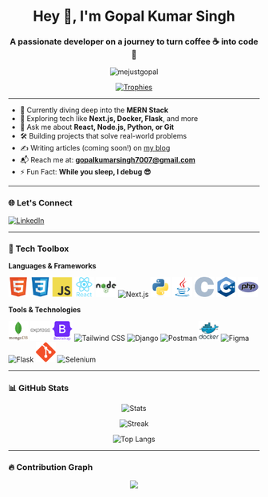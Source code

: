 <h1 align="center">Hey 👋, I'm Gopal Kumar Singh</h1>
<h3 align="center">A passionate developer on a journey to turn coffee ☕ into code 🧠</h3>

<p align="center">
  <img src="https://komarev.com/ghpvc/?username=mejustgopal&label=Profile%20views&color=0e75b6&style=flat" alt="mejustgopal" />
</p>

<p align="center">
  <a href="https://github.com/ryo-ma/github-profile-trophy">
    <img src="https://github-profile-trophy.vercel.app/?username=mejustgopal&theme=dracula&no-frame=true&no-bg=true&margin-w=10" alt="Trophies" />
  </a>
</p>

---

- 🔭 Currently diving deep into the **MERN Stack**
- 🧠 Exploring tech like **Next.js, Docker, Flask**, and more
- 💬 Ask me about **React, Node.js, Python, or Git**
- 🛠️ Building projects that solve real-world problems
- ✍️ Writing articles (coming soon!) on [my blog](#)
- 📬 Reach me at: **gopalkumarsingh7007@gmail.com**
- ⚡ Fun Fact: **While you sleep, I debug 😎**

---

### 🌐 Let's Connect

<p align="left">
  <a href="https://linkedin.com/in/mejustgopal" target="_blank">
    <img src="https://raw.githubusercontent.com/rahuldkjain/github-profile-readme-generator/master/src/images/icons/Social/linked-in-alt.svg" alt="LinkedIn" height="30" width="40" />
  </a>
  
</p>

---

### 🧰 Tech Toolbox

**Languages & Frameworks**

<p align="left">
  <img src="https://raw.githubusercontent.com/devicons/devicon/master/icons/html5/html5-original.svg" alt="HTML" width="40" />
  <img src="https://raw.githubusercontent.com/devicons/devicon/master/icons/css3/css3-original.svg" alt="CSS" width="40" />
  <img src="https://raw.githubusercontent.com/devicons/devicon/master/icons/javascript/javascript-original.svg" alt="JavaScript" width="40" />
  <img src="https://raw.githubusercontent.com/devicons/devicon/master/icons/react/react-original-wordmark.svg" alt="React" width="40" />
  <img src="https://raw.githubusercontent.com/devicons/devicon/master/icons/nodejs/nodejs-original-wordmark.svg" alt="Node.js" width="40" />
  <img src="https://cdn.worldvectorlogo.com/logos/nextjs-2.svg" alt="Next.js" width="40" />
  <img src="https://raw.githubusercontent.com/devicons/devicon/master/icons/python/python-original.svg" alt="Python" width="40" />
  <img src="https://raw.githubusercontent.com/devicons/devicon/master/icons/java/java-original.svg" alt="Java" width="40" />
  <img src="https://raw.githubusercontent.com/devicons/devicon/master/icons/c/c-original.svg" alt="C" width="40" />
  <img src="https://raw.githubusercontent.com/devicons/devicon/master/icons/cplusplus/cplusplus-original.svg" alt="C++" width="40" />
  <img src="https://raw.githubusercontent.com/devicons/devicon/master/icons/php/php-original.svg" alt="PHP" width="40" />
</p>

**Tools & Technologies**

<p align="left">
  <img src="https://raw.githubusercontent.com/devicons/devicon/master/icons/mongodb/mongodb-original-wordmark.svg" alt="MongoDB" width="40" />
  <img src="https://raw.githubusercontent.com/devicons/devicon/master/icons/express/express-original-wordmark.svg" alt="Express" width="40" />
  <img src="https://raw.githubusercontent.com/devicons/devicon/master/icons/bootstrap/bootstrap-plain-wordmark.svg" alt="Bootstrap" width="40" />
  <img src="https://www.vectorlogo.zone/logos/tailwindcss/tailwindcss-icon.svg" alt="Tailwind CSS" width="40" />
  <img src="https://cdn.worldvectorlogo.com/logos/django.svg" alt="Django" width="40" />
  <img src="https://www.vectorlogo.zone/logos/getpostman/getpostman-icon.svg" alt="Postman" width="40" />
  <img src="https://raw.githubusercontent.com/devicons/devicon/master/icons/docker/docker-original-wordmark.svg" alt="Docker" width="40" />
  <img src="https://www.vectorlogo.zone/logos/figma/figma-icon.svg" alt="Figma" width="40" />
  <img src="https://raw.githubusercontent.com/detain/svg-logos/master/svg/flask.svg" alt="Flask" width="40" />
  <img src="https://raw.githubusercontent.com/devicons/devicon/master/icons/git/git-original.svg" alt="Git" width="40" />
  <img src="https://raw.githubusercontent.com/detain/svg-logos/780f25886640cef088af994181646db2f6b1a3f8/svg/selenium-logo.svg" alt="Selenium" width="40" />
</p>

---

### 📊 GitHub Stats

<p align="center">
  <img src="https://github-readme-stats.vercel.app/api?username=mejustgopal&show_icons=true&theme=radical" alt="Stats" />
</p>

<p align="center">
  <img src="https://github-readme-streak-stats.herokuapp.com/?user=mejustgopal&theme=dark" alt="Streak" />
</p>

<p align="center">
  <img src="https://github-readme-stats.vercel.app/api/top-langs/?username=mejustgopal&layout=compact&theme=tokyonight" alt="Top Langs" />
</p>

---

### 🔥 Contribution Graph
<p align="center">
  <img src="https://github-readme-activity-graph.vercel.app/graph?username=mejustgopal&theme=react-dark&hide_border=true" />
</p>
